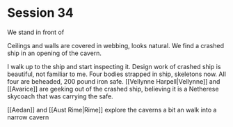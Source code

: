 # Session 34
We stand in front of 

Ceilings and walls are covered in webbing, looks natural. We find a crashed ship in an opening of the cavern.

I walk up to the ship and start inspecting it. Design work of crashed ship is beautiful, not familiar to me. Four bodies strapped in ship, skeletons now. All four are beheaded, 200 pound iron safe. [[Vellynne Harpell|Vellynne]] and [[Avarice]] are geeking out of the crashed ship, believing it is a Netherese skycoach that was carrying the safe.

[[Aedan]] and [[Aust Rime|Rime]] explore the caverns a bit an walk into a narrow cavern